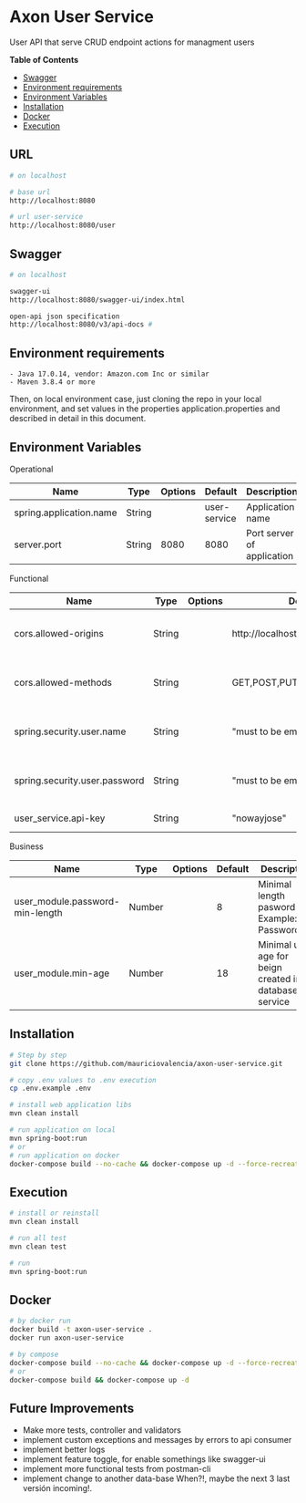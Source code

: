# Axon User Service

User API that serve CRUD endpoint actions for managment users

**Table of Contents**
- [Swagger](#markdown-header-swagger)
- [Environment requirements](#markdown-header-environment-requirements)
- [Environment Variables](#markdown-header-environment-variables)
- [Installation](#markdown-header-installation)
- [Docker](#markdown-header-docker) 
- [Execution](#markdown-header-execution)

## URL
```bash
# on localhost

# base url
http://localhost:8080

# url user-service
http://localhost:8080/user
```

## Swagger
```bash
# on localhost

swagger-ui
http://localhost:8080/swagger-ui/index.html

open-api json specification
http://localhost:8080/v3/api-docs #
```

## Environment requirements
```
- Java 17.0.14, vendor: Amazon.com Inc or similar
- Maven 3.8.4 or more
```

Then, on local environment case, just cloning the repo in your local environment, and set values
in the properties application.properties and described in detail in this document.

## Environment Variables

Operational

| Name           | Type   | Options | Default      | Description                |
|----------------|--------|---------|--------------|----------------------------|
| spring.application.name     | String    |         | user-service | Application name           |
| server.port  | String | 8080     | 8080          | Port server of application |

Functional

| Name                           | Type   | Options | Default                     | Description                                 |
|--------------------------------|--------|---------|-----------------------------|---------------------------------------------|
| cors.allowed-origins           | String |         | http://localhost:5173       | Clients that will consume this service      |
| cors.allowed-methods           | String |         | GET,POST,PUT,DELETE,OPTIONS | Global http methods allowed for each client |
| spring.security.user.name      | String |         | "must to be empty"          | Basic Spring security user                  |
| spring.security.user.password  | String |         | "must to be empty"          | Basic Sprint Security generated password    |
| user_service.api-key           | String |         | "nowayjose"                 | Api-Key for clients                         |

Business

| Name                           | Type   | Options | Default | Description                                            |
|--------------------------------|--------|---------|---------|--------------------------------------------------------|
| user_module.password-min-length           | Number |         | 8       | Minimal length pasword Example: Password1@             |
| user_module.min-age           | Number |         | 18      | Minimal user age for beign created in database service |


## Installation

```bash
# Step by step
git clone https://github.com/mauriciovalencia/axon-user-service.git

# copy .env values to .env execution
cp .env.example .env

# install web application libs
mvn clean install

# run application on local
mvn spring-boot:run
# or
# run application on docker
docker-compose build --no-cache && docker-compose up -d --force-recreate 

```

## Execution

```bash
# install or reinstall
mvn clean install

# run all test
mvn clean test

# run
mvn spring-boot:run
```

## Docker
```bash
# by docker run
docker build -t axon-user-service .
docker run axon-user-service

# by compose
docker-compose build --no-cache && docker-compose up -d --force-recreate
# or
docker-compose build && docker-compose up -d

```

## Future Improvements
- Make more tests, controller and validators
- implement custom exceptions and messages by errors to api consumer
- implement better logs
- implement feature toggle, for enable somethings like swagger-ui
- implement more functional tests from postman-cli
- implement change to another data-base
When?!, maybe the next 3 last versión incoming!.

